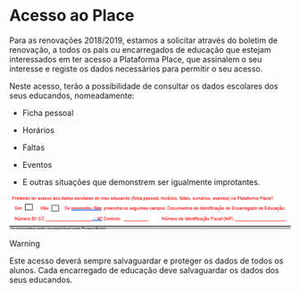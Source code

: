 ﻿# Acesso ao Place

Para as renovações 2018/2019, estamos a solicitar através do boletim de renovação, a todos os pais ou encarregados de educação que estejam interessados em ter acesso a Plataforma Place, que assinalem o seu interesse e registe os dados necessários para permitir o seu acesso. 

Neste acesso, terão a possibilidade de consultar os dados escolares dos seus educandos, nomeadamente:

- Ficha pessoal

- Horários 

- Faltas 

- Eventos

- E outras situações que demonstrem ser igualmente improtantes.


![Renovacao](../../images/Place21/Alunos/renovacao.PNG)


> [!WARNING]  
> Este acesso deverá sempre salvaguardar e proteger os dados de todos os alunos. Cada encarregado de educação deve salvaguardar os dados dos seus educandos. 



